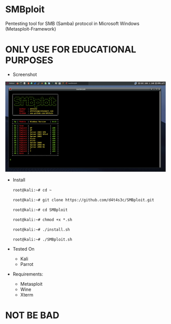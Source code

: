 # SMBploit

Pentesting tool for SMB (Samba) protocol in Microsoft Windows (Metasploit-Framework)

# ONLY USE FOR EDUCATIONAL PURPOSES

* Screenshot


![](/screenshot/s.png)

* Install

   ``` root@kali:~# cd ~ ```

   ``` root@kali:~# git clone https://github.com/d4t4s3c/SMBploit.git ```

   ``` root@kali:~# cd SMBploit ```

   ``` root@kali:~# chmod +x *.sh ```

   ``` root@kali:~# ./install.sh ```

   ``` root@kali:~# ./SMBploit.sh ```

* Tested On

  * Kali
  * Parrot
  
* Requirements:
   * Metasploit
   * Wine
   * Xterm

# NOT BE BAD


